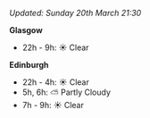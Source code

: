 *Updated: Sunday 20th March 21:30*

**Glasgow**

* 22h - 9h: :sunny: Clear

**Edinburgh**

* 22h - 4h: :sunny: Clear
* 5h, 6h: :partly_sunny: Partly Cloudy
* 7h - 9h: :sunny: Clear
